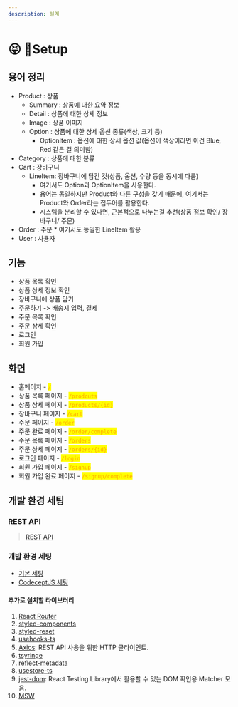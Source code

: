 ```yaml
---
description: 설계
---
```


# 😝 Setup

## 용어 정리&#x20;

* Product : 상품
  * Summary : 상품에 대한 요약 정보
  * Detail : 상품에 대한 상세 정보
  * Image : 상품 이미지&#x20;
  * Option : 상품에 대한 상세 옵션 종류(색상, 크기 등)
    * OptionItem : 옵션에 대한 상세 옵션 값(옵션이 색상이라면 이건 Blue, Red 같은 걸 의미함)
* Category : 상품에 대한 분류&#x20;
* Cart : 장바구니
  * LineItem: 장바구니에 담긴 것(상품, 옵션, 수량 등을 동시에 다룸)
    * 여기서도 Option과 OptionItem을 사용한다.
    * 용어는 동일하지만 Product와 다른 구성을 갖기 때문에, 여기서는 Product와 Order라는 접두어를 활용한다.
    * 시스템을 분리할 수 있다면, 근본적으로 나누는걸 추천(상품 정보 확인/ 장바구니/ 주문)
* Order : 주문
  *    여기서도 동일한 LineItem 활용
* User : 사용자

## 기능

* 상품 목록 확인
* 상품 상세 정보 확인
* 장바구니에 상품 담기
* 주문하기 -> 배송지 입력, 결제
* 주문 목록 확인
* 주문 상세 확인
* 로그인
* 회원 가입

## 화면

* 홈페이지 - <mark style="color:orange;">`/`</mark>
* 상품 목록 페이지 - <mark style="color:orange;">`/prodcuts`</mark>
* 상품 상세 페이지 - <mark style="color:orange;">`/products/{id}`</mark>
* 장바구니 페이지  - <mark style="color:orange;">`/cart`</mark>
* 주문 페이지 - <mark style="color:orange;">`/order`</mark>
* 주문 완료 페이지 - <mark style="color:orange;">`/order/complete`</mark>
* 주문 목록 페이지 - <mark style="color:orange;">`/orders`</mark>
* 주문 상세 페이지 - <mark style="color:orange;">`/orders/{id}`</mark>
* 로그인 페이지 - <mark style="color:orange;">`/login`</mark>
* 회원 가입 페이지 - <mark style="color:orange;">`/signup`</mark>
* 회원 가입 완료 페이지 - <mark style="color:orange;">`/signup/complete`</mark>

## 개발 환경 세팅

### REST API

> [REST API](https://docs.google.com/document/d/1bGYl3IDoX53cNBbZHNlsRhPLZQ3Qiu-Jm3gpqyu\_xI0/view)

### 개발 환경 세팅

* [기본 세팅](https://github.com/ahastudio/til/blob/main/react/20230205-setup-react-project.md)
* [CodeceptJS 세팅](https://github.com/ahastudio/CodingLife/tree/main/20211012/react#codeceptjs-%EC%82%AC%EC%9A%A9)

#### 추가로 설치할 라이브러리

1. [React Router](https://github.com/remix-run/react-router)
2. [styled-components](https://github.com/styled-components/styled-components)
3. [styled-reset](https://github.com/zacanger/styled-reset)
4. [usehooks-ts](https://github.com/juliencrn/usehooks-ts)
5. [Axios](https://github.com/axios/axios): REST API 사용을 위한 HTTP 클라이언트.
6. [tsyringe](https://github.com/microsoft/tsyringe)
7. [reflect-metadata](https://github.com/rbuckton/reflect-metadata)
8. [usestore-ts](https://github.com/seed2whale/usestore-ts)
9. [jest-dom](https://github.com/testing-library/jest-dom): React Testing Library에서 활용할 수 있는 DOM 확인용 Matcher 모음.
10. [MSW](https://github.com/mswjs/msw)

